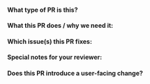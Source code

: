 <!--  Thanks for sending a pull request!

Please be aware that we're following the Kubernetes guidelines of contributing
to this project. This means that we have to use this mandatory template for all
of our pull requests.

Please also make sure you've read and understood our contributing guidelines
(https://github.com/containers/conmon-rs/blob/main/CONTRIBUTING.md) as well as
ensuring that all your commits are signed with `git commit -s`.

Here are some additional tips for you:

- If this is your first time, please read our contributor guidelines:
  https://git.k8s.io/community/contributors/guide#your-first-contribution and
  developer guide
  https://git.k8s.io/community/contributors/devel/development.md#development-guide
- Please label this pull request according to what type of issue you are
  addressing, especially if this is a release targeted pull request. For
  reference on required PR/issue labels, read here:
  https://git.k8s.io/community/contributors/devel/sig-release/release.md#issuepr-kind-label
- If you want *faster* PR reviews, read how:
  https://git.k8s.io/community/contributors/guide/pull-requests.md#best-practices-for-faster-reviews
- If the PR is unfinished, see how to mark it:
  https://git.k8s.io/community/contributors/guide/pull-requests.md#marking-unfinished-pull-requests
-->

#### What type of PR is this?

<!--
Uncomment only one `/kind <>` line, hit enter to put that in a new line, and
remove leading whitespace from that line:
-->

<!--
/kind api-change
/kind bug
/kind ci
/kind cleanup
/kind dependency-change
/kind deprecation
/kind design
/kind documentation
/kind failing-test
/kind feature
/kind flake
/kind other
-->

#### What this PR does / why we need it:

#### Which issue(s) this PR fixes:

<!--
Automatically closes linked issue when PR is merged.
Usage: `Fixes #<issue number>`, or `Fixes (paste link of issue)`.
-->

<!--
Fixes #
or
None
-->

#### Special notes for your reviewer:

#### Does this PR introduce a user-facing change?

<!--
If no, just write `None` in the release-note block below. If yes, a release note
is required: Enter your extended release note in the block below. If the PR
requires additional action from users switching to the new release, include the
string "action required".

For more information on release notes see:
https://git.k8s.io/community/contributors/guide/release-notes.md
-->

```release-note

```
